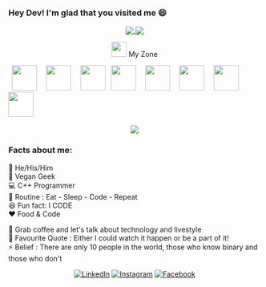 
### Hey Dev! I'm glad that you visited me 😄
<div align="center">
 <a href="https://github.com/MonuKumar1">
  <img align="center" src="https://github-readme-stats.vercel.app/api?username=MonuKumar1&theme=darcula&show_icons=true" />
</a>
<a href="https://github.com/MonuKumar1">
  <img align="center" src="https://github-readme-streak-stats.herokuapp.com/?user=MonuKumar1&theme=darcula" />
</a>
<br>

 
 <img src="https://media.giphy.com/media/iY8CRBdQXODJSCERIr/giphy.gif" width="30px">&nbsp;My Zone
 <br>
<p align="left">
  <code> <img height="50" src="https://upload.wikimedia.org/wikipedia/commons/thumb/1/18/ISO_C%2B%2B_Logo.svg/1822px-ISO_C%2B%2B_Logo.svg.png"> </code> 
  <code> <img height="50" src="https://www.vectorlogo.zone/logos/jupyter/jupyter-ar21.svg"> </code>
  <code> <img height="50" src="https://www.vectorlogo.zone/logos/pocoo_flask/pocoo_flask-ar21.svg"></code>
  <code> <img height="50" src="https://www.vectorlogo.zone/logos/javascript/javascript-ar21.svg"> </code>
  <code> <img height="50" src="https://www.vectorlogo.zone/logos/nodejs/nodejs-ar21.svg"> </code>
  <code> <img height="50" src="https://www.vectorlogo.zone/logos/mysql/mysql-ar21.svg"> </code>
  <code> <img height="50" src="https://www.vectorlogo.zone/logos/mongodb/mongodb-ar21.svg"> </code>
<!--   <code> <img height="50" src="https://www.vectorlogo.zone/logos/google_cloud/google_cloud-ar21.svg"> </code>  -->
 <code> <img height="50" src="https://www.vectorlogo.zone/logos/microsoft_azure/microsoft_azure-ar21.svg"> </code> 
<!--   <code> <img height="50" src="https://www.vectorlogo.zone/logos/linux/linux-ar21.svg"> </code>  -->
  </p>
 </div> 
 <div align="center">
<a href="https://github.com/MonuKumar1">
  <img align="center" src="https://github-readme-stats.vercel.app/api/top-langs/?username=MonuKumar1&langs_count=7)" />
</a>
<!--START_SECTION:waka-->
<!--END_SECTION:waka-->
<!-- <a href="https://github.com/MonuKumar1">
  <img align="center" src="https://github-readme-stats.vercel.app/api/wakatime?username=MonuKumar1" />
</a> -->
 </div> 

### Facts about me:<br>
👧 He/His/Him<br>
🍚 Vegan Geek<br>
💻 C++ Programmer<br>
🔄 Routine : Eat - Sleep - Code - Repeat<br>
😆 Fun fact: I CODE<br>
❤️ Food & Code<br>
<!-- 📜 Google DSC Lead of KIT and Microsoft Learn Student Ambassador<br> -->
💬 Grab coffee and let's talk about technology and livestyle<br>
📝 Favourite Quote : Either I could watch it happen or be a part of it!<br>
⚡ Belief : There are only 10 people in the world, those who know binary and those who don't<br>
<!-- 📫 Reach me at ping@shravanatirtha.com <br> -->

<div align="center">
<a href="https://www.linkedin.com/in/monuk13" target="_blank"><img src="https://img.shields.io/badge/LinkedIn-%230077B5.svg?&style=flat-square&logo=linkedin&logoColor=white" alt="LinkedIn"></a>
<a href="https://www.instagram.com/monu._.k" target="_blank"><img src="https://img.shields.io/badge/Instagram-%23E4405F.svg?&style=flat-square&logo=instagram&logoColor=white" alt="Instagram"></a>
<a href="https://www.facebook.com/profile.php?id=100037888372881" target="_blank"><img src="https://img.shields.io/badge/Facebook-%231877F2.svg?&style=flat-square&logo=facebook&logoColor=white" alt="Facebook"></a>
</div>



